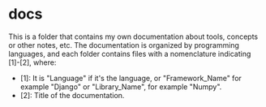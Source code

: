 # docs
This is a folder that contains my own documentation about tools, concepts or other notes, etc.
The documentation is organized by programming languages, and each folder contains files with a nomenclature indicating [1]-[2], where:
- [1]: It is "Language" if it's the language, or "Framework_Name" for example "Django" or "Library_Name", for example "Numpy".
- [2]: Title of the documentation.